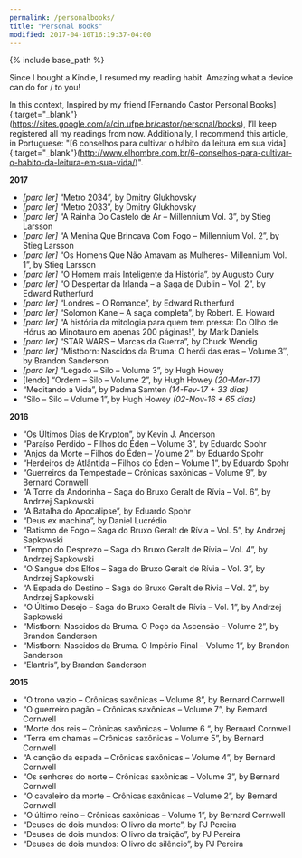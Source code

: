 ```yaml
---
permalink: /personalbooks/
title: "Personal Books"
modified: 2017-04-10T16:19:37-04:00
---
```


{% include base_path %}

Since I bought a Kindle, I resumed my reading habit. Amazing what a device can do for / to you!

In this context, Inspired by my friend [Fernando Castor Personal Books]{:target="_blank"}(https://sites.google.com/a/cin.ufpe.br/castor/personal/books), I’ll keep registered all my readings from now. Additionally, I recommend this article, in Portuguese: "[6 conselhos para cultivar o hábito da leitura em sua vida]{:target="_blank"}(http://www.elhombre.com.br/6-conselhos-para-cultivar-o-habito-da-leitura-em-sua-vida/)".

**2017**

- *[para ler]* “Metro 2034”, by Dmitry Glukhovsky
- *[para ler]* “Metro 2033”, by Dmitry Glukhovsky
- *[para ler]* “A Rainha Do Castelo de Ar – Millennium Vol. 3”, by Stieg Larsson
- *[para ler]* “A Menina Que Brincava Com Fogo – Millennium Vol. 2”, by Stieg Larsson
- *[para ler]* “Os Homens Que Não Amavam as Mulheres- Millennium Vol. 1”, by Stieg Larsson
- *[para ler]* “O Homem mais Inteligente da História”, by Augusto Cury
- *[para ler]* “O Despertar da Irlanda – a Saga de Dublin – Vol. 2”, by Edward Rutherfurd
- *[para ler]* “Londres – O Romance”, by Edward Rutherfurd
- *[para ler]* “Solomon Kane – A saga completa”, by Robert. E. Howard
- *[para ler]* “A história da mitologia para quem tem pressa: Do Olho de Hórus ao Minotauro em apenas 200 páginas!”, by Mark Daniels
- *[para ler]* “STAR WARS – Marcas da Guerra”, by Chuck Wendig
- *[para ler]* “Mistborn: Nascidos da Bruma: O herói das eras – Volume 3″, by Brandon Sanderson
- *[para ler]* “Legado – Silo – Volume 3”, by Hugh Howey
- [lendo] “Ordem – Silo – Volume 2”, by Hugh Howey *(20-Mar-17)*
- “Meditando a Vida”, by Padma Samten *(14-Fev-17 + 33 dias)*
- “Silo – Silo – Volume 1”, by Hugh Howey *(02-Nov-16 + 65 dias)*

**2016**

- “Os Últimos Dias de Krypton”, by Kevin J. Anderson
- “Paraíso Perdido – Filhos do Éden – Volume 3”, by Eduardo Spohr
- “Anjos da Morte – Filhos do Éden – Volume 2”, by Eduardo Spohr
- “Herdeiros de Atlântida – Filhos do Éden – Volume 1”, by Eduardo Spohr
- “Guerreiros da Tempestade – Crônicas saxônicas – Volume 9”, by Bernard Cornwell
- “A Torre da Andorinha – Saga do Bruxo Geralt de Rívia – Vol. 6”, by Andrzej Sapkowski
- “A Batalha do Apocalipse”, by Eduardo Spohr
- “Deus ex machina”, by Daniel Lucrédio
- “Batismo de Fogo – Saga do Bruxo Geralt de Rívia – Vol. 5”, by Andrzej Sapkowski
- “Tempo do Desprezo – Saga do Bruxo Geralt de Rívia – Vol. 4”, by Andrzej Sapkowski
- “O Sangue dos Elfos – Saga do Bruxo Geralt de Rívia – Vol. 3”, by Andrzej Sapkowski
- “A Espada do Destino – Saga do Bruxo Geralt de Rívia – Vol. 2”, by Andrzej Sapkowski
- “O Último Desejo – Saga do Bruxo Geralt de Rívia – Vol. 1”, by Andrzej Sapkowski
- “Mistborn: Nascidos da Bruma. O Poço da Ascensão – Volume 2”, by Brandon Sanderson
- “Mistborn: Nascidos da Bruma. O Império Final – Volume 1”, by  Brandon Sanderson
- “Elantris”, by Brandon Sanderson

**2015**

- “O trono vazio – Crônicas saxônicas – Volume 8”, by Bernard Cornwell
- “O guerreiro pagão – Crônicas saxônicas – Volume 7”, by Bernard Cornwell
- “Morte dos reis – Crônicas saxônicas – Volume 6 “, by Bernard Cornwell
- “Terra em chamas – Crônicas saxônicas – Volume 5”, by Bernard Cornwell
- “A canção da espada – Crônicas saxônicas – Volume 4”, by Bernard Cornwell
- “Os senhores do norte – Crônicas saxônicas – Volume 3”, by Bernard Cornwell
- “O cavaleiro da morte – Crônicas saxônicas – Volume 2”, by Bernard Cornwell
- “O último reino – Crônicas saxônicas – Volume 1”, by Bernard Cornwell
- “Deuses de dois mundos: O livro da morte”, by PJ Pereira
- “Deuses de dois mundos: O livro da traição”, by PJ Pereira
- “Deuses de dois mundos: O livro do silêncio”, by PJ Pereira
